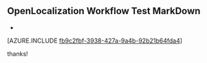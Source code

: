 ## OpenLocalization Workflow Test MarkDown
* 

[AZURE.INCLUDE [fb9c2fbf-3938-427a-9a4b-92b21b64fda4](calleeMd1.md)]

 
thanks!